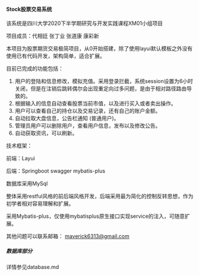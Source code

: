 #### Stock股票交易系统

该系统是四川大学2020下半学期研究与开发实践课程XM01小组项目

项目成员：代相廷 张丁业 张道康 康彩新

本项目为股票期货交易极简项目，从0开始搭建，除了使用layui默认模板之外没有使用已有代码开发，架构简单，适合扩展。


目前已完成的功能包括：

1. 用户的登陆和信息修改，模拟充值。采用登录拦截，系统session设置为6小时关闭，但是在注销后跳转偶尔会出现重定向过多问题，是由于相对路径路由导致的。
2. 根据输入的信息自动查看股票当前市值，以及进行买入或者卖出操作。
3. 用户可以查看自己的持仓以及交易记录，还有自己的账户金额。
4. 自动拉取大盘信息，公告栏通知 (普通用户)。
5. 管理员用户可以删除用户，查看用户信息，发布以及修改公告。
6. 自动获取资讯，可以刷新。

技术框架：

前端：Layui

后端：Springboot swagger mybatis-plus

数据库采用MySql

整体采用restful风格的前后端风格开发，后端采用最为简化的控制反转思想，作为初学者相对容易理解和扩展。

采用Mybatis-plus，仅使用mybatisplus原生接口实现service的注入，可随意扩展。

其他问题可以联系邮箱： maverick6313@gmail.com

##### 数据库部分
详情参见database.md


